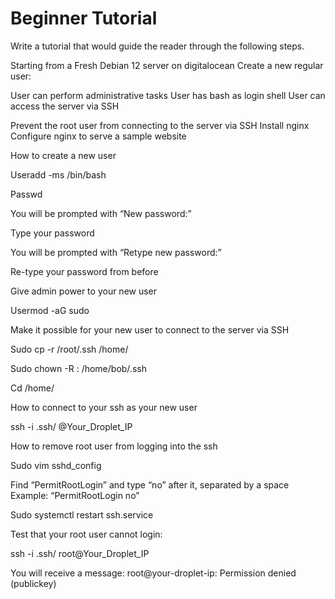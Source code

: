 <h1>Beginner Tutorial</h1>

Write a tutorial that would guide the reader through the following steps.

Starting from a Fresh Debian 12 server on digitalocean
Create a new regular user:

User can perform administrative tasks
User has bash as login shell
User can access the server via SSH


Prevent the root user from connecting to the server via SSH
Install nginx
Configure nginx to serve a sample website


How to create a new user

Useradd -ms /bin/bash <user-name>

Passwd <user-name> 


You will be prompted with “New password:”

Type your password

You will be prompted with “Retype new password:”

Re-type your password from before

Give admin power to your new user

Usermod -aG sudo <user-name>

Make it possible for your new user to connect to the server via SSH

Sudo cp -r /root/.ssh /home/<user-name>

Sudo chown -R <user-name>:<user-group> /home/bob/.ssh

Cd /home/<user-name>

How to connect to your ssh as your new user

ssh -i .ssh/<key-name> <user-name>@Your_Droplet_IP


How to remove root user from logging into the ssh

Sudo vim sshd_config

Find “PermitRootLogin” and type “no” after it, separated by a space
Example: “PermitRootLogin no”

Sudo systemctl restart ssh.service

Test that your root user cannot login:

ssh -i .ssh/<key-name> root@Your_Droplet_IP

You will receive a message:
root@your-droplet-ip: Permission denied (publickey)
